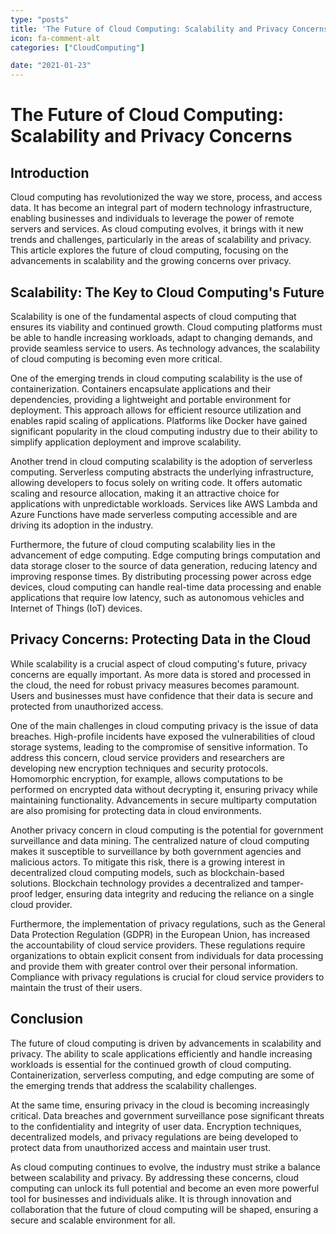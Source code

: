 ```yaml
---
type: "posts"
title: 'The Future of Cloud Computing: Scalability and Privacy Concerns'
icon: fa-comment-alt
categories: ["CloudComputing"]

date: "2021-01-23"
---
```




# The Future of Cloud Computing: Scalability and Privacy Concerns

## Introduction

Cloud computing has revolutionized the way we store, process, and access data. It has become an integral part of modern technology infrastructure, enabling businesses and individuals to leverage the power of remote servers and services. As cloud computing evolves, it brings with it new trends and challenges, particularly in the areas of scalability and privacy. This article explores the future of cloud computing, focusing on the advancements in scalability and the growing concerns over privacy.

## Scalability: The Key to Cloud Computing's Future

Scalability is one of the fundamental aspects of cloud computing that ensures its viability and continued growth. Cloud computing platforms must be able to handle increasing workloads, adapt to changing demands, and provide seamless service to users. As technology advances, the scalability of cloud computing is becoming even more critical.

One of the emerging trends in cloud computing scalability is the use of containerization. Containers encapsulate applications and their dependencies, providing a lightweight and portable environment for deployment. This approach allows for efficient resource utilization and enables rapid scaling of applications. Platforms like Docker have gained significant popularity in the cloud computing industry due to their ability to simplify application deployment and improve scalability.

Another trend in cloud computing scalability is the adoption of serverless computing. Serverless computing abstracts the underlying infrastructure, allowing developers to focus solely on writing code. It offers automatic scaling and resource allocation, making it an attractive choice for applications with unpredictable workloads. Services like AWS Lambda and Azure Functions have made serverless computing accessible and are driving its adoption in the industry.

Furthermore, the future of cloud computing scalability lies in the advancement of edge computing. Edge computing brings computation and data storage closer to the source of data generation, reducing latency and improving response times. By distributing processing power across edge devices, cloud computing can handle real-time data processing and enable applications that require low latency, such as autonomous vehicles and Internet of Things (IoT) devices.

## Privacy Concerns: Protecting Data in the Cloud

While scalability is a crucial aspect of cloud computing's future, privacy concerns are equally important. As more data is stored and processed in the cloud, the need for robust privacy measures becomes paramount. Users and businesses must have confidence that their data is secure and protected from unauthorized access.

One of the main challenges in cloud computing privacy is the issue of data breaches. High-profile incidents have exposed the vulnerabilities of cloud storage systems, leading to the compromise of sensitive information. To address this concern, cloud service providers and researchers are developing new encryption techniques and security protocols. Homomorphic encryption, for example, allows computations to be performed on encrypted data without decrypting it, ensuring privacy while maintaining functionality. Advancements in secure multiparty computation are also promising for protecting data in cloud environments.

Another privacy concern in cloud computing is the potential for government surveillance and data mining. The centralized nature of cloud computing makes it susceptible to surveillance by both government agencies and malicious actors. To mitigate this risk, there is a growing interest in decentralized cloud computing models, such as blockchain-based solutions. Blockchain technology provides a decentralized and tamper-proof ledger, ensuring data integrity and reducing the reliance on a single cloud provider.

Furthermore, the implementation of privacy regulations, such as the General Data Protection Regulation (GDPR) in the European Union, has increased the accountability of cloud service providers. These regulations require organizations to obtain explicit consent from individuals for data processing and provide them with greater control over their personal information. Compliance with privacy regulations is crucial for cloud service providers to maintain the trust of their users.

## Conclusion

The future of cloud computing is driven by advancements in scalability and privacy. The ability to scale applications efficiently and handle increasing workloads is essential for the continued growth of cloud computing. Containerization, serverless computing, and edge computing are some of the emerging trends that address the scalability challenges.

At the same time, ensuring privacy in the cloud is becoming increasingly critical. Data breaches and government surveillance pose significant threats to the confidentiality and integrity of user data. Encryption techniques, decentralized models, and privacy regulations are being developed to protect data from unauthorized access and maintain user trust.

As cloud computing continues to evolve, the industry must strike a balance between scalability and privacy. By addressing these concerns, cloud computing can unlock its full potential and become an even more powerful tool for businesses and individuals alike. It is through innovation and collaboration that the future of cloud computing will be shaped, ensuring a secure and scalable environment for all.